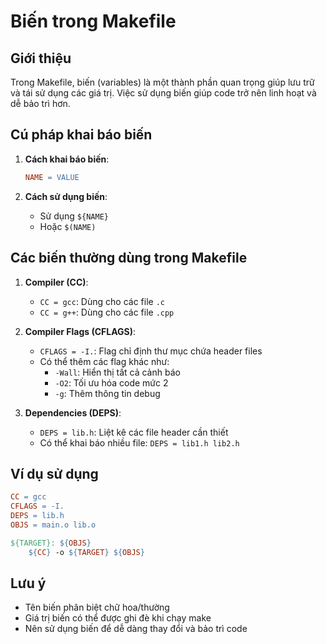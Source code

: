 # Biến trong Makefile

## Giới thiệu

Trong Makefile, biến (variables) là một thành phần quan trọng giúp lưu trữ và tái sử dụng các giá trị. Việc sử dụng biến giúp code trở nên linh hoạt và dễ bảo trì hơn.

## Cú pháp khai báo biến

1. **Cách khai báo biến**:

   ```makefile
   NAME = VALUE
   ```

2. **Cách sử dụng biến**:
   - Sử dụng `${NAME}`
   - Hoặc `$(NAME)`

## Các biến thường dùng trong Makefile

1. **Compiler (CC)**:

   - `CC = gcc`: Dùng cho các file `.c`
   - `CC = g++`: Dùng cho các file `.cpp`

2. **Compiler Flags (CFLAGS)**:

   - `CFLAGS = -I.`: Flag chỉ định thư mục chứa header files
   - Có thể thêm các flag khác như:
     - `-Wall`: Hiển thị tất cả cảnh báo
     - `-O2`: Tối ưu hóa code mức 2
     - `-g`: Thêm thông tin debug

3. **Dependencies (DEPS)**:
   - `DEPS = lib.h`: Liệt kê các file header cần thiết
   - Có thể khai báo nhiều file: `DEPS = lib1.h lib2.h`

## Ví dụ sử dụng

```makefile
CC = gcc
CFLAGS = -I.
DEPS = lib.h
OBJS = main.o lib.o

${TARGET}: ${OBJS}
    ${CC} -o ${TARGET} ${OBJS}
```

## Lưu ý

- Tên biến phân biệt chữ hoa/thường
- Giá trị biến có thể được ghi đè khi chạy make
- Nên sử dụng biến để dễ dàng thay đổi và bảo trì code
